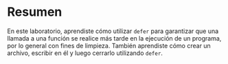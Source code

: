 # Resumen

En este laboratorio, aprendiste cómo utilizar `defer` para garantizar que una llamada a una función se realice más tarde en la ejecución de un programa, por lo general con fines de limpieza. También aprendiste cómo crear un archivo, escribir en él y luego cerrarlo utilizando `defer`.
